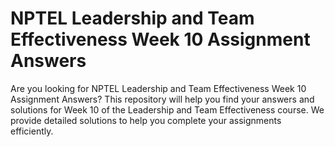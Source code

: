 # NPTEL Leadership and Team Effectiveness Week 10 Assignment Answers

Are you looking for NPTEL Leadership and Team Effectiveness Week 10 Assignment Answers? This repository will help you find your answers and solutions for Week 10 of the Leadership and Team Effectiveness course. We provide detailed solutions to help you complete your assignments efficiently.